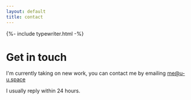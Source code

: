 ```yaml
---
layout: default
title: contact
---
```


{%- include typewriter.html -%}

<script>
	window.addEventListener('DOMContentLoaded', (event) => {
		let textCursor = animatedCursor(`.wrapper *`, (t)=>{
				let r = t.split(" ");
				for (let i = 0; i < r.length - 1; i++) r[i]+= " ";
				return r;
			}, 30);
		textCursor.play();
	});
</script>

# Get in touch

I'm currently taking on new work, you can contact me by emailing <a class="email" href="mailto:me@u-u.space">me@u-u.space</a>

I usually reply within 24 hours.
